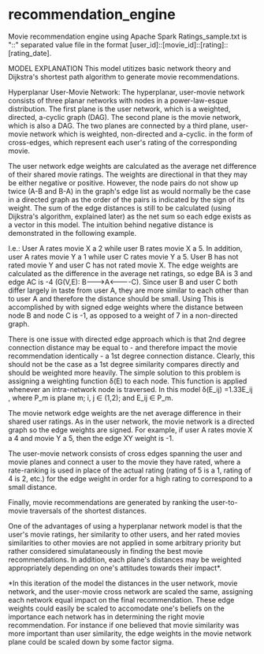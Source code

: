 # recommendation_engine
Movie recommendation engine using Apache Spark
Ratings_sample.txt is "::" separated value file in the format [user_id]::[movie_id]::[rating]::[rating_date]. 


MODEL EXPLANATION
This model utitizes basic network theory and Dijkstra's shortest path algorithm to generate movie recommendations.

Hyperplanar User-Movie Network: The hyperplanar, user-movie network consists of three planar networks with nodes in a power-law-esque distribution. The first plane is the user network, which is a weighted, directed, a-cyclic graph (DAG). The second plane is the movie network, which is also a DAG. The two planes are connected by a third plane, user-movie network which is weighted, non-directed and a-cyclic. in the form of cross-edges, which represent each user's rating of the corresponding movie. 

  The user network edge weights are calculated as the average net difference of their shared movie ratings. The weights are directional in that they may be either negative or positive. However, the node pairs do not show up twice (A-B and B-A) in the graph's edge list as would normally be the case in a directed graph as the order of the pairs is indicated by the sign of its weight. The sum of the edge distances is still to be calculated (using Dijkstra's algorithm, explained later) as the net sum so each edge exists as a vector in this model. The intuition behind negative distance is demonstrated in the following example. 
  
   I.e.: User A rates movie X a 2 while user B rates movie X a 5. In addition, user A rates movie Y a 1 while user C rates movie Y a 5. User B has not rated movie Y and user C has not rated movie X. The edge weights are calculated as the difference in the average net ratings, so edge BA is 3 and edge AC is -4 (G(V,E): B--->A<----C). Since user B and user C both differ largely in taste from user A, they are more similar to each other than to user A and therefore the distance should be small. Using This is accomplished by with signed edge weights where the distance between node B and node C is -1, as opposed to a weight of 7 in a non-directed graph. 
   
   There is one issue with directed edge approach which is that 2nd degree connection distance may be equal to - and therefore impact the movie recommendation identically - a 1st degree connection distance. Clearly, this should not be the case as a 1st degree similarity compares directly and should be weighted more heavily. The simple solution to this problem is assigning a weighting function δ(E) to each node. This function is applied whenever an intra-network node is traversed. In this model δ(E_ij) =1.33E_ij , where P_m is plane m; i, j ∈ (1,2); and E_ij ∈ P_m.
  
  The movie network edge weights are the net average difference in their shared user ratings. As in the user network, the movie network is a directed graph so the edge weights are signed. For example, if user A rates movie X a 4 and movie Y a 5, then the edge XY weight is -1. 
  
  The user-movie network consists of cross edges spanning the user and movie planes and connect a user to the movie they have rated, where a rate-ranking is used in place of the actual rating (rating of 5 is a 1, rating of 4 is 2, etc.) for the edge weight in order for a high rating to correspond to a small distance.
  
  Finally, movie recommendations are generated by ranking the user-to-movie traversals of the shortest distances. 
  
  One of the advantages of using a hyperplanar network model is that the user's movie ratings, her similarity to other users, and her rated movies similarities to other movies are not applied in some arbitrary priority but rather considered simulataneously in finding the best movie recommendations. In addition, each plane's distances may be weighted appropriately depending on one's attitudes towards their impact*.

 *In this iteration of the model the distances in the user network, movie network, and the user-movie cross network are scaled the same, assigning each network equal impact on the final recommendation. These edge weights could easily be scaled to accomodate one's beliefs on the importance each network has in determining the right movie recommendation. For instance if one believed that movie similarity was more important than user similarity, the edge weights in the movie network plane could be scaled down by some factor sigma.   

